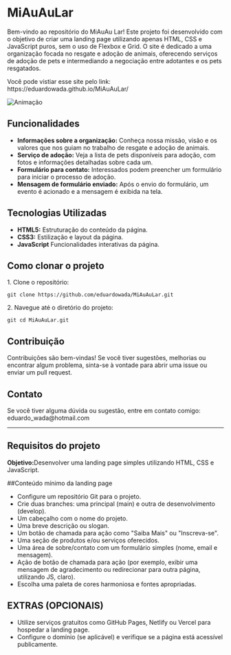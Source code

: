 # MiAuAuLar

<p>Bem-vindo ao repositório do MiAuAu Lar! Este projeto foi desenvolvido com o objetivo de criar uma landing page utilizando apenas HTML, CSS e JavaScript puros, sem o uso de Flexbox e Grid. O site é dedicado a uma organização focada no resgate e adoção de animais, oferecendo serviços de adoção de pets e intermediando a negociação entre adotantes e os pets resgatados.</p>

<p>Você pode vistiar esse site pelo link: https://eduardowada.github.io/MiAuAuLar/</p>

![Animação](https://github.com/eduardowada/MiAuAuLar/assets/156962925/3f111423-ae82-4b07-a249-58849b741dc2)


## Funcionalidades

<ul>
  <li><b>Informações sobre a organização:</b> Conheça nossa missão, visão e os valores que nos guiam no trabalho de resgate e adoção de animais.</li>
  <li><b>Serviço de adoção:</b> Veja a lista de pets disponíveis para adoção, com fotos e informações detalhadas sobre cada um.</li>
  <li><b>Formulário para contato:</b> Interessados podem preencher um formulário para iniciar o processo de adoção.</li>
  <li><b>Mensagem de formulário enviado:</b> Após o envio do formulário, um evento é acionado e a mensagem é exibida na tela.</li>
</ul>

## Tecnologias Utilizadas

<ul>
  <li><b>HTML5:</b> Estruturação do conteúdo da página.</li>
  <li><b>CSS3:</b> Estilização e layout da página.</li>
  <li><b>JavaScript</b> Funcionalidades interativas da página.</li>
</ul>

## Como clonar o projeto

<p>1. Clone o repositório: </p>

```
git clone https://github.com/eduardowada/MiAuAuLar.git
```

<p>2. Navegue até o diretório do projeto: </p>

```
git cd MiAuAuLar.git
```

## Contribuição

<p>Contribuições são bem-vindas! Se você tiver sugestões, melhorias ou encontrar algum problema, sinta-se à vontade para abrir uma issue ou enviar um pull request.</p>

## Contato

<p>Se você tiver alguma dúvida ou sugestão, entre em contato comigo: eduardo_wada@hotmail.com</p>

---
## Requisitos do projeto

<p><b>Objetivo:</b>Desenvolver uma landing page simples utilizando HTML, CSS e JavaScript.</p>

##Conteúdo mínimo da landing page

- Configure um repositório Git para o projeto.
- Crie duas branches: uma principal (main) e outra de desenvolvimento (develop).
- Um cabeçalho com o nome do projeto.
- Uma breve descrição ou slogan.
- Um botão de chamada para ação como "Saiba Mais" ou "Inscreva-se".
- Uma seção de produtos e/ou serviços oferecidos.
- Uma área de sobre/contato com um formulário simples (nome, email e mensagem).
- Ação de botão de chamada para ação (por exemplo, exibir uma mensagem de agradecimento ou redirecionar para outra página, utilizando JS, claro).
- Escolha uma paleta de cores harmoniosa e fontes apropriadas.

## EXTRAS (OPCIONAIS)

- Utilize serviços gratuitos como GitHub Pages, Netlify ou Vercel para hospedar a landing page.
- Configure o domínio (se aplicável) e verifique se a página está acessível publicamente.
